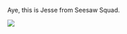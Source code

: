 Aye, this is Jesse from Seesaw Squad.

![](https://github-readme-stats.vercel.app/api?username=ymh514&hide=contribs,pr&show_icons=true&theme=gotham&count_private=true)

<!--
**ymh514/ymh514** is a ✨ _special_ ✨ repository because its `README.md` (this file) appears on your GitHub profile.

Here are some ideas to get you started:

- 🔭 I’m currently working on ...
- 🌱 I’m currently learning ...
- 👯 I’m looking to collaborate on ...
- 🤔 I’m looking for help with ...
- 💬 Ask me about ...
- 📫 How to reach me: ...
- 😄 Pronouns: ...
- ⚡ Fun fact: ...
-->

